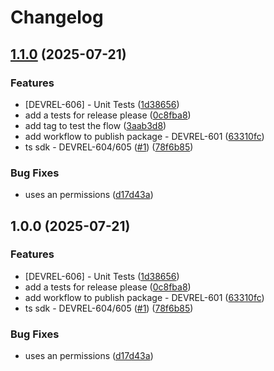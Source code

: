 # Changelog

## [1.1.0](https://github.com/dailypay/dailypay-typescript-sdk/compare/v1.0.0...v1.1.0) (2025-07-21)


### Features

* [DEVREL-606] - Unit Tests ([1d38656](https://github.com/dailypay/dailypay-typescript-sdk/commit/1d386560dff024e37806499f08e2bfbe93388d48))
* add a tests for release please ([0c8fba8](https://github.com/dailypay/dailypay-typescript-sdk/commit/0c8fba812b9985256b6c539271854c729fe30e92))
* add tag to test the flow ([3aab3d8](https://github.com/dailypay/dailypay-typescript-sdk/commit/3aab3d8db192f7d6457d3a5b16ad583f6d7a9a17))
* add workflow to publish package - DEVREL-601 ([63310fc](https://github.com/dailypay/dailypay-typescript-sdk/commit/63310fc5b4b86fed6ff8e2bccc5c41957792b569))
* ts sdk - DEVREL-604/605 ([#1](https://github.com/dailypay/dailypay-typescript-sdk/issues/1)) ([78f6b85](https://github.com/dailypay/dailypay-typescript-sdk/commit/78f6b85904f8ed4d2ce623f42cf79a43a47c130d))


### Bug Fixes

* uses an permissions ([d17d43a](https://github.com/dailypay/dailypay-typescript-sdk/commit/d17d43acb7849a75efa043a3e8591e1cb49416f3))

## 1.0.0 (2025-07-21)


### Features

* [DEVREL-606] - Unit Tests ([1d38656](https://github.com/dailypay/dailypay-typescript-sdk/commit/1d386560dff024e37806499f08e2bfbe93388d48))
* add a tests for release please ([0c8fba8](https://github.com/dailypay/dailypay-typescript-sdk/commit/0c8fba812b9985256b6c539271854c729fe30e92))
* add workflow to publish package - DEVREL-601 ([63310fc](https://github.com/dailypay/dailypay-typescript-sdk/commit/63310fc5b4b86fed6ff8e2bccc5c41957792b569))
* ts sdk - DEVREL-604/605 ([#1](https://github.com/dailypay/dailypay-typescript-sdk/issues/1)) ([78f6b85](https://github.com/dailypay/dailypay-typescript-sdk/commit/78f6b85904f8ed4d2ce623f42cf79a43a47c130d))


### Bug Fixes

* uses an permissions ([d17d43a](https://github.com/dailypay/dailypay-typescript-sdk/commit/d17d43acb7849a75efa043a3e8591e1cb49416f3))
